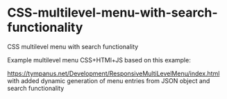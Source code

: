 # CSS-multilevel-menu-with-search-functionality
CSS multilevel menu with search functionality


Example multilevel menu CSS+HTMl+JS based on this example:

https://tympanus.net/Development/ResponsiveMultiLevelMenu/index.html with added dynamic generation of menu entries from JSON object and search functionality

